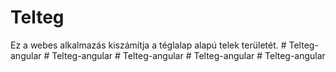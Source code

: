 # Telteg

Ez a webes alkalmazás kiszámítja a téglalap alapú telek területét.
#   T e l t e g - a n g u l a r  
 #   T e l t e g - a n g u l a r  
 #   T e l t e g - a n g u l a r  
 #   T e l t e g - a n g u l a r  
 #   T e l t e g - a n g u l a r  
 